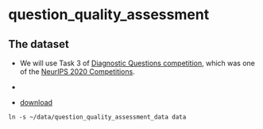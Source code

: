 # question_quality_assessment

## The dataset
* We will use Task 3 of [Diagnostic Questions competition](https://www.microsoft.com/en-us/research/academic-program/diagnostic-questions/), which was one of the [NeurIPS 2020 Competitions](https://neurips.cc/Conferences/2020/CompetitionTrack).
* 

* [download](https://dqanonymousdata.blob.core.windows.net/neurips-public/data.zip)
```
ln -s ~/data/question_quality_assessment_data data
```
